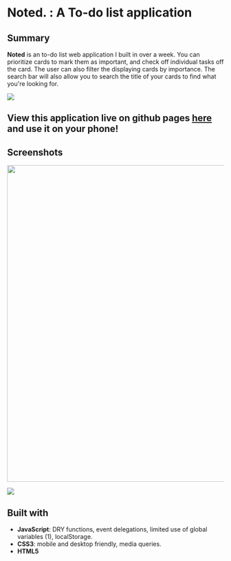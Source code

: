 # Noted. : A To-do list application

## Summary
**Noted** is an to-do list web application I built in over a week. You can prioritize cards to mark them as important, and check off individual tasks off the card. The user can also filter the displaying cards by importance. The search bar will also allow you to search the title of your cards to find what you're looking for.

![](https://user-images.githubusercontent.com/48811985/67153377-9e587b00-f2d7-11e9-9d1c-e1c1edeb7632.gif)

## View this application live on github pages [here](https://edwindelbosque.github.io/CheckYoSelf/) and use it on your phone!

## Screenshots

<img width="737" src="https://user-images.githubusercontent.com/48811985/67153320-761c4c80-f2d6-11e9-9d81-58eba82d0ad7.png">

![](https://user-images.githubusercontent.com/48811985/67153319-6dc41180-f2d6-11e9-8372-9fde135a4988.png)

## Built with

- **JavaScript**: DRY functions, event delegations, limited use of global variables (1), localStorage.
- **CSS3**: mobile and desktop friendly, media queries.
- **HTML5**
